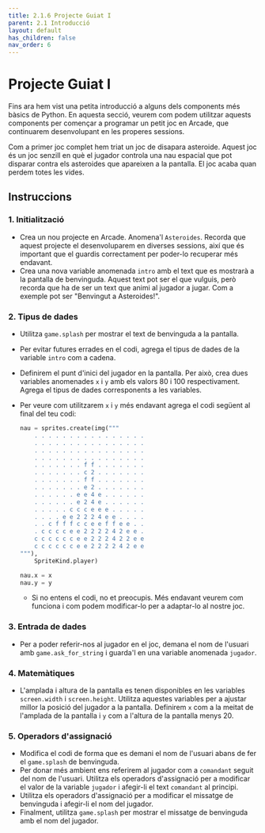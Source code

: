 ```yaml
---
title: 2.1.6 Projecte Guiat I
parent: 2.1 Introducció
layout: default
has_children: false
nav_order: 6
---
```


# Projecte Guiat I

Fins ara hem vist una petita introducció a alguns dels components més bàsics de Python. En aquesta secció, veurem com podem utilitzar aquests components per començar a programar un petit joc en Arcade, que continuarem desenvolupant en les properes sessions.

Com a primer joc complet hem triat un joc de disapara asteroide. Aquest joc és un joc senzill en què el jugador controla una nau espacial que pot disparar contra els asteroides que apareixen a la pantalla. El joc acaba quan perdem totes les vides.

## Instruccions

### 1. Initialització

- Crea un nou projecte en Arcade. Anomena'l `Asteroides`. Recorda que aquest projecte el desenvoluparem en diverses sessions, així que és important que el guardis correctament per poder-lo recuperar més endavant.
- Crea una nova variable anomenada `intro` amb el text que es mostrarà a la pantalla de benvinguda. Aquest text pot ser el que vulguis, però recorda que ha de ser un text que animi al jugador a jugar. Com a exemple pot ser "Benvingut a Asteroides!".

### 2. Tipus de dades

- Utilitza `game.splash` per mostrar el text de benvinguda a la pantalla.
- Per evitar futures errades en el codi, agrega el tipus de dades de la variable `intro` com a cadena.
- Definirem el punt d'inici del jugador en la pantalla. Per això, crea dues variables anomenades `x` i `y` amb els valors 80 i 100 respectivament. Agrega el tipus de dades corresponents a les variables.
- Per veure com utilitzarem `x` i `y` més endavant agrega el codi següent al final del teu codi:

  ```python
  nau = sprites.create(img("""
      . . . . . . . . . . . . . . . .
      . . . . . . . . . . . . . . . .
      . . . . . . . . . . . . . . . .
      . . . . . . . . . . . . . . . .
      . . . . . . . f f . . . . . . .
      . . . . . . . c 2 . . . . . . .
      . . . . . . . f f . . . . . . .
      . . . . . . . e 2 . . . . . . .
      . . . . . . e e 4 e . . . . . .
      . . . . . . e 2 4 e . . . . . .
      . . . . . c c c e e e . . . . .
      . . . . e e 2 2 2 4 e e . . . .
      . . c f f f c c e e f f e e . .
      . c c c c e e 2 2 2 2 4 2 e e .
      c c c c c c e e 2 2 2 4 2 2 e e
      c c c c c c e e 2 2 2 2 4 2 e e
  """),
      SpriteKind.player)

  nau.x = x
  nau.y = y
  ```

  - Si no entens el codi, no et preocupis. Més endavant veurem com funciona i com podem modificar-lo per a adaptar-lo al nostre joc.

### 3. Entrada de dades

- Per a poder referir-nos al jugador en el joc, demana el nom de l'usuari amb `game.ask_for_string` i guarda'l en una variable anomenada `jugador`.

### 4. Matemàtiques

- L'amplada i altura de la pantalla es tenen disponibles en les variables `screen.width` i `screen.height`. Utilitza aquestes variables per a ajustar millor la posició del jugador a la pantalla. Definirem `x` com a la meitat de l'amplada de la pantalla i `y` com a l'altura de la pantalla menys 20.

### 5. Operadors d'assignació

- Modifica el codi de forma que es demani el nom de l'usuari abans de fer el `game.splash` de benvinguda.
- Per donar més ambient ens referirem al jugador com a `comandant` seguit del nom de l'usuari. Utilitza els operadors d'assignació per a modificar el valor de la variable `jugador` i afegir-li el text `comandant` al principi.
- Utilitza els operadors d'assignació per a modificar el missatge de benvinguda i afegir-li el nom del jugador.
- Finalment, utilitza `game.splash` per mostrar el missatge de benvinguda amb el nom del jugador.

###
